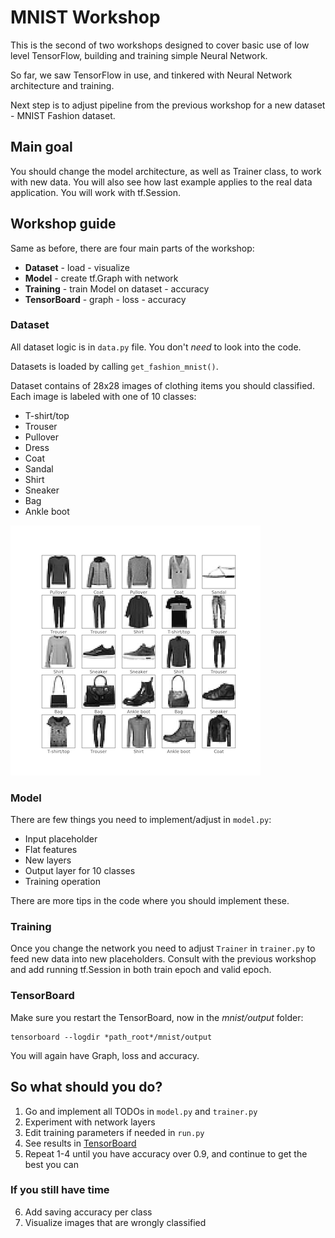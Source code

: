 # MNIST Workshop
This is the second of two workshops designed to cover basic use of low level TensorFlow, building and training simple Neural Network.

So far, we saw TensorFlow in use, and tinkered with Neural Network architecture and training.

Next step is to adjust pipeline from the previous workshop for a new dataset - MNIST Fashion dataset.

## Main goal
You should change the model architecture, as well as Trainer class, to work with new data. You will also see how last example applies to the real data application. You will work with tf.Session.

## Workshop guide
Same as before, there are four main parts of the workshop:
* **Dataset** - load - visualize
* **Model** - create tf.Graph with network
* **Training** - train Model on dataset - accuracy
* **TensorBoard** - graph - loss - accuracy

### Dataset
All dataset logic is in `data.py` file.
You don't *need* to look into the code.

Datasets is loaded by calling `get_fashion_mnist()`.

Dataset contains of 28x28 images of clothing items you should classified. Each image is labeled with one of 10 classes:
* T-shirt/top
* Trouser
* Pullover
* Dress
* Coat
* Sandal
* Shirt
* Sneaker
* Bag
* Ankle boot

![MNIST Fashion](resources/mnist.png)

### Model
There are few things you need to implement/adjust in `model.py`:
* Input placeholder
* Flat features
* New layers
* Output layer for 10 classes
* Training operation

There are more tips in the code where you should implement these.

### Training
Once you change the network you need to adjust `Trainer` in `trainer.py` to feed new data into new placeholders. Consult with the previous workshop and add running tf.Session in both train epoch and valid epoch.

### TensorBoard
Make sure you restart the TensorBoard, now in the *mnist/output* folder:

```
tensorboard --logdir *path_root*/mnist/output
```

You will again have Graph, loss and accuracy.

## So what should you do?

1. Go and implement all TODOs in `model.py` and `trainer.py`
2. Experiment with network layers
3. Edit training parameters if needed in `run.py`
4. See results in [TensorBoard](#TensorBoard)
5. Repeat 1-4 until you have accuracy over 0.9, and continue to get the best you can

### If you still have time

6. Add saving accuracy per class
7. Visualize images that are wrongly classified